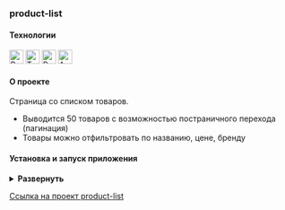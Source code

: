 ### product-list

#### Технологии

<div>
  <img height='25px' src="https://img.shields.io/badge/React-20232A??style=plastic&logo=react&logoColor=61DAFB" alt="React">
  <img height='25px' src="https://img.shields.io/badge/TypeScript-20232A??style=plastic&logo=typescript&logoColor=3178C6" alt="TypeScript">
  <img height='25px' src="https://img.shields.io/badge/Redux Toolkit-20232A??style=plastic&logo=redux&logoColor=764ABC" alt="Redux Toolkit">
  <img height='25px' src="https://img.shields.io/badge/Ant Design-20232A??style=for-the-badge&logo=Ant Design&logoColor=0170FE" alt="Ant Design"/>
</div>

#### О проекте

Страница со списком товаров.

- Выводится 50 товаров с возможностью постраничного перехода (пагинация)
- Товары можно отфильтровать по названию, цене, бренду


#### Установка и запуск приложения

<details><summary><b>Развернуть</b></summary>

Клонировать репозиторий:

    git clone https://github.com/Mariyazakharova73/product-list.git

Установить зависимости:

    npm install

Запустить проект:

    npm start

</details>

[Ссылка на проект product-list]()

